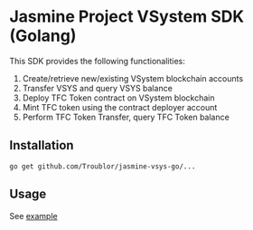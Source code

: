# Jasmine Project VSystem SDK (Golang)

This SDK provides the following functionalities:

1. Create/retrieve new/existing VSystem blockchain accounts
2. Transfer VSYS and query VSYS balance
3. Deploy TFC Token contract on VSystem blockchain
4. Mint TFC token using the contract deployer account
5. Perform TFC Token Transfer, query TFC Token balance

## Installation

```shell
go get github.com/Troublor/jasmine-vsys-go/...
```

## Usage

See [example](example.go)



